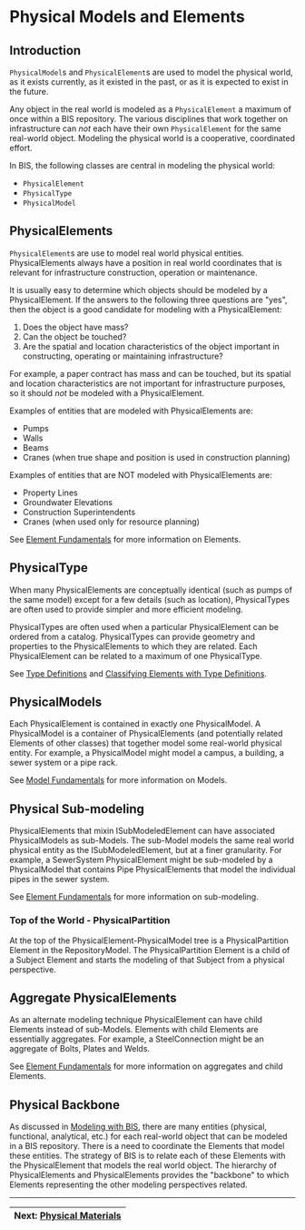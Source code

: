 # Physical Models and Elements

<!-- Responsible for this page: ?????? -->

## Introduction

`PhysicalModel`s and `PhysicalElement`s are used to model the physical world, as it exists currently, as it existed in the past, or as it is expected to exist in the future.

Any object in the real world is modeled as a `PhysicalElement` a maximum of once within a BIS repository. The various disciplines that work together on infrastructure can *not* each have their own `PhysicalElement` for the same real-world object. Modeling the physical world is a cooperative, coordinated effort.

In BIS, the following classes are central in modeling the physical world:

- `PhysicalElement`
- `PhysicalType`
- `PhysicalModel`

## PhysicalElements

`PhysicalElement`s are use to model real world physical entities. PhysicalElements always have a position in real world coordinates that is relevant for infrastructure construction, operation or maintenance.

It is usually easy to determine which objects should be modeled by a PhysicalElement. If the answers to the following three questions are "yes", then the object is a good candidate for modeling with a PhysicalElement:

1. Does the object have mass?
2. Can the object be touched?
3. Are the spatial and location characteristics of the object important in constructing, operating or maintaining infrastructure?

For example, a paper contract has mass and can be touched, but its spatial and location characteristics are not important for infrastructure purposes, so it should *not* be modeled with a PhysicalElement.

Examples of entities that are modeled with PhysicalElements are:

- Pumps
- Walls
- Beams
- Cranes (when true shape and position is used in construction planning)

Examples of entities that are NOT modeled with PhysicalElements are:

- Property Lines
- Groundwater Elevations
- Construction Superintendents
- Cranes (when used only for resource planning)

See [Element Fundamentals](../fundamentals/element-fundamentals.md) for more information on Elements.

## PhysicalType

When many PhysicalElements are conceptually identical (such as pumps of the same model) except for a few details (such as location), PhysicalTypes are often used to provide simpler and more efficient modeling.

PhysicalTypes are often used when a particular PhysicalElement can be ordered from a catalog.
PhysicalTypes can provide geometry and properties to the PhysicalElements to which they are related.
Each PhysicalElement can be related to a maximum of one PhysicalType.

See [Type Definitions](../fundamentals/type-definitions.md) and [Classifying Elements with Type Definitions](../fundamentals/data-classification.md#type-definitions).

## PhysicalModels

Each PhysicalElement is contained in exactly one PhysicalModel. A PhysicalModel is a container of PhysicalElements (and potentially related Elements of other classes) that together model some real-world physical entity. For example, a PhysicalModel might model a campus, a building, a sewer system or a pipe rack.

See [Model Fundamentals](../fundamentals/model-fundamentals.md) for more information on Models.

## Physical Sub-modeling

PhysicalElements that mixin ISubModeledElement can have associated PhysicalModels as sub-Models. The sub-Model models the same real world physical entity as the ISubModeledElement, but at a finer granularity. For example, a SewerSystem PhysicalElement might be sub-modeled by a PhysicalModel that contains Pipe PhysicalElements that model the individual pipes in the sewer system.

See  [Element Fundamentals](../fundamentals/element-fundamentals.md#elements-and-models) for more information on sub-modeling.

### Top of the World - PhysicalPartition

At the top of the PhysicalElement-PhysicalModel tree is a PhysicalPartition Element in the RepositoryModel. The PhysicalPartition Element is a child of a Subject Element and starts the modeling of that Subject from a physical perspective.

## Aggregate PhysicalElements

As an alternate modeling technique PhysicalElement can have child Elements instead of sub-Models. Elements with child Elements are essentially aggregates. For example, a SteelConnection might be an aggregate of Bolts, Plates and Welds.

See  [Element Fundamentals](../fundamentals/element-fundamentals.md) for more information on aggregates and child Elements.

## Physical Backbone

As discussed in [Modeling with BIS](../intro/modeling-with-bis.md), there are many entities (physical, functional, analytical, etc.) for each real-world object that can be modeled in a BIS repository. There is a need to coordinate the Elements that model these entities. The strategy of BIS is to relate each of these Elements with the PhysicalElement that models the real world object. The hierarchy of PhysicalElements and PhysicalElements provides the "backbone" to which Elements representing the other modeling perspectives related.

<!-- Future work:
1. Explain Spatial Composition (DONE!).
2. Provide example hierarchies
3. Redo outline. Likely strategy:
    ## Introduction
    ## PhysicalElements, PhysicalTypes and PhysicalModels
    ## Physical Backbone
    ## Physical Model Hierarchy
4. Supplement with more figures.
-->

---
| Next: [Physical Materials](./physical-materials.md)
|:---
